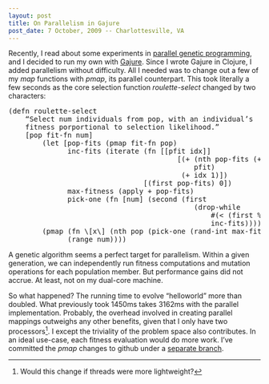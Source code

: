 ```yaml
---
layout: post
title: On Parallelism in Gajure
post_date: 7 October, 2009 -- Charlottesville, VA
---
```


Recently, I read about some experiments in [parallel genetic
programming](http://jan.rychter.com/enblog/2009/8/26/experiments-with-parallel-genetic-programming-in-clojure.html),
and I decided to run my own with
[Gajure](http://github.com/Ejhfast/Gajure). Since I wrote Gajure in
Clojure, I added parallelism without difficulty. All I needed was to
change out a few of my *map* functions with *pmap*, its parallel
counterpart. This took literally a few seconds as the core
selection function *roulette-select* changed by two characters:

<pre>
(defn roulette-select  
    “Select num individuals from pop, with an individual’s  
    fitness porportional to selection likelihood.”  
    [pop fit-fn num]  
        (let [pop-fits (pmap fit-fn pop)  
              inc-fits (iterate (fn [[pfit idx]]  
                                        [(+ (nth pop-fits (+ idx 1)) 
                                            pfit) 
                                         (+ idx 1)])  
                                [(first pop-fits) 0])  
              max-fitness (apply + pop-fits)  
              pick-one (fn [num] (second (first 
                                            (drop-while  
                                                #(< (first %) num)  
                                                inc-fits))))]  
        (pmap (fn \[x\] (nth pop (pick-one (rand-int max-fitness))))  
              (range num))))
</pre>

A genetic algorithm seems a perfect target for parallelism. Within a
given generation, we can independently run fitness computations and
mutation operations for each population member. But performance gains
did not accrue. At least, not on my dual-core machine.

So what happened? The running time to evolve “helloworld” more than
doubled. What previously took 1450ms takes 3162ms with the parallel
implementation. Probably, the overhead involved in creating parallel
mappings outweighs any other benefits, given that I only have two
processors[^1]. I except the triviality of the problem space also
contributes. In an ideal use-case, each fitness evaluation would do more
work. I’ve committed the *pmap* changes to github under a [separate
branch](http://github.com/Ejhfast/Gajure/tree/parallel).

[^1]: Would this change if threads were more lightweight?
